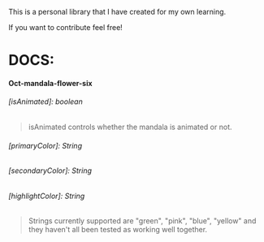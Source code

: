 This is a personal library that I have created for my own learning.

If you want to contribute feel free! 

# DOCS:
#### Oct-mandala-flower-six

###### [isAnimated]: boolean
> isAnimated controls whether the mandala is animated or not.

###### [primaryColor]: String
###### [secondaryColor]: String
###### [highlightColor]: String
> Strings currently supported are "green", "pink", "blue", "yellow" and they haven't all been tested as working well together.
